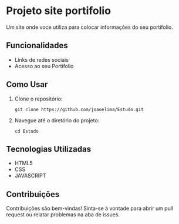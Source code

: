 <h1>Projeto site portifolio </h1>
<p>Um site onde voce utiliza para colocar informações do seu portifolio.</p>

<h2>Funcionalidades</h2>
<ul>
  <li>Links de redes sociais</li>
  <li>Acesso ao seu Portifolio</li>
</ul>

<h2>Como Usar</h2>
<ol>
  <li>Clone o repositório:
    <pre><code>git clone https://github.com/joaoelima/Estudo.git</code></pre>
  </li>
  <li>Navegue até o diretório do projeto:
    <pre><code>cd Estudo</code></pre>
  </li>
</ol>
<h2>Tecnologias Utilizadas</h2>
<ul>
  <li>HTML5</li>
  <li>CSS</li>
  <li>JAVASCRIPT</li>
</ul>

<h2>Contribuições</h2>
<p>Contribuições são bem-vindas! Sinta-se à vontade para abrir um pull request ou relatar problemas na aba de issues.</p>
